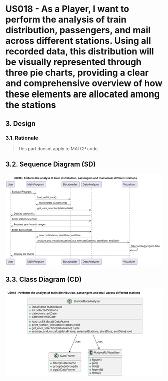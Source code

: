 # US018 - As a Player, I want to perform the analysis of train distribution, passengers, and mail across different stations. Using all recorded data, this distribution will be visually represented through three pie charts, providing a clear and comprehensive overview of how these elements are allocated among the stations

## 3. Design

### 3.1. Rationale

> This part doesnt apply to MATCP code.

## 3.2. Sequence Diagram (SD)


![US018-SD](svg/US018-SD.svg)

## 3.3. Class Diagram (CD)

![US018-CD](svg/US018-CD.svg)